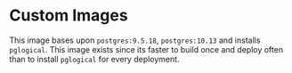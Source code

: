 # Custom Images

This image bases upon `postgres:9.5.18`, `postgres:10.13` and installs `pglogical`. This image exists since its faster to build once and deploy often than to install `pglogical` for every deployment.
